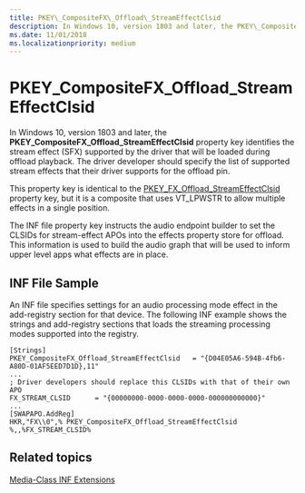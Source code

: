 ```yaml
---
title: PKEY\_CompositeFX\_Offload\_StreamEffectClsid
description: In Windows 10, version 1803 and later, the PKEY\_CompositeFX\_Offload\_StreamEffectClsid property key identifies the stream effect (SFX) supported by the driver.
ms.date: 11/01/2018
ms.localizationpriority: medium
---
```


# PKEY\_CompositeFX\_Offload\_StreamEffectClsid


In Windows 10, version 1803 and later, the **PKEY\_CompositeFX\_Offload\_StreamEffectClsid** property key identifies the stream effect (SFX) supported by the driver that will be loaded during offload playback. The driver developer should specify the list of supported stream effects that their driver supports for the offload pin.

This property key is identical to the [PKEY\_FX\_Offload\_StreamEffectClsid](pkey-fx-offload-modeeffectclsid) property key, but it is a composite that uses VT_LPWSTR to allow multiple effects in a single position.  

The INF file property key instructs the audio endpoint builder to set the CLSIDs for stream-effect APOs into the effects property store for offload. This information is used to build the audio graph that will be used to inform upper level apps what effects are in place.

## <span id="INF_File_Sample"></span><span id="inf_file_sample"></span><span id="INF_FILE_SAMPLE"></span>INF File Sample

An INF file specifies settings for an audio processing mode effect in the add-registry section for that device. The following INF example shows the strings and add-registry sections that loads the streaming processing modes supported into the registry.

```inf
[Strings]
PKEY_CompositeFX_Offload_StreamEffectClsid   = "{D04E05A6-594B-4fb6-A80D-01AF5EED7D1D},11"
...
; Driver developers should replace this CLSIDs with that of their own APO
FX_STREAM_CLSID      = "{00000000-0000-0000-0000-000000000000}"
...
[SWAPAPO.AddReg]
HKR,"FX\\0",% PKEY_CompositeFX_Offload_StreamEffectClsid %,,%FX_STREAM_CLSID%

```

## <span id="related_topics"></span>Related topics


[Media-Class INF Extensions](media-class-inf-extensions.md)

 

 






